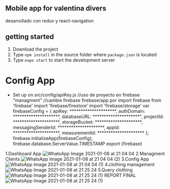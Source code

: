 ## Mobile app for valentina divers
desarrollado con redux y react-navigation

## getting started
1. Download the project
3. Type `npm install` in the source folder where `package.json` is located
4. Type `expo start` to start the development server

# Config App
- Set up on src/config/apiKey.js
//uso de proyecto en firebase "managment"
//cambie firebase  firebase/app por
import firebase from 'firebase'
import 'firebase/firestore'
import 'firebase/storage'
var firebaseConfig = {
    apiKey: *********************,
    authDomain: *********************,
    databaseURL: *********************",
    projectId: *********************,
    storageBucket: *********************,
    messagingSenderId: *********************,
    appId: *********************,
    measurementId: *********************
  };
firebase.initializeApp(firebaseConfig);
firebase.database.ServerValue.TIMESTAMP
export {firebase}

1.Dashboard App
![WhatsApp Image 2021-01-08 at 21 04 04](https://user-images.githubusercontent.com/41652885/104081319-e5dc6700-51fb-11eb-9bae-f70ad8c75ea5.jpeg)
2.Managment Clients
![WhatsApp Image 2021-01-08 at 21 04 04 (2)](https://user-images.githubusercontent.com/41652885/104081334-f7257380-51fb-11eb-9acf-a50815a9f714.jpeg)
3.Config App
![WhatsApp Image 2021-01-08 at 21 04 04 (1)](https://user-images.githubusercontent.com/41652885/104081347-01477200-51fc-11eb-89c7-08e9451b3a5f.jpeg)
4.clothing management
![WhatsApp Image 2021-01-08 at 21 25 24](https://user-images.githubusercontent.com/41652885/104081364-1d4b1380-51fc-11eb-88a0-9a33c440895f.jpeg)
5.Query clothing
![WhatsApp Image 2021-01-08 at 21 25 24 (1)](https://user-images.githubusercontent.com/41652885/104081383-2e942000-51fc-11eb-88a9-2ce539e72e49.jpeg)
REPORT FINAL
![WhatsApp Image 2021-01-08 at 21 25 24 (1)](https://user-images.githubusercontent.com/41652885/104081383-2e942000-51fc-11eb-88a9-2ce539e72e49.jpeg)

